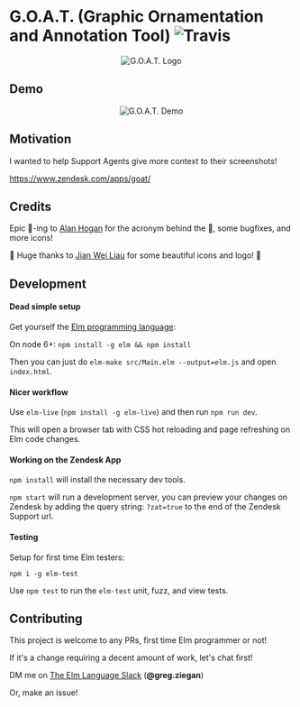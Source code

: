 # G.O.A.T. (Graphic Ornamentation and Annotation Tool) ![Travis](https://travis-ci.org/thebritican/goat.svg?branch=master)

<p align="center">
 <img src="https://github.com/thebritican/goat/blob/master/docs/images/logo.png" alt="G.O.A.T. Logo"/>
</p>

## Demo
<p align="center">
 <img src="https://cloud.githubusercontent.com/assets/3099999/25921130/28d9c5ea-3589-11e7-9292-aad812cc9a85.gif" alt="G.O.A.T. Demo"/>
</p>

## Motivation
I wanted to help Support Agents give more context to their screenshots!

https://www.zendesk.com/apps/goat/

## Credits

Epic 🐐-ing to [Alan Hogan](https://github.com/alanhogan) for the acronym behind the 🐐, some bugfixes, and more icons!

👏 Huge thanks to [Jian Wei Liau](https://twitter.com/madebyjw) for some beautiful icons and logo! 👏


## Development


#### Dead simple setup

Get yourself the [Elm programming language](http://elm-lang.org/):

On node 6+: `npm install -g elm && npm install`

Then you can just do `elm-make src/Main.elm --output=elm.js` and open `index.html`.

#### Nicer workflow

Use `elm-live` (`npm install -g elm-live`) and then run `npm run dev`.

This will open a browser tab with CSS hot reloading and page refreshing on Elm code changes.

#### Working on the Zendesk App

`npm install` will install the necessary dev tools.

`npm start` will run a development server, you can preview your changes on Zendesk by adding the query string: `?zat=true` to the end of the Zendesk Support url.

#### Testing

Setup for first time Elm testers:

`npm i -g elm-test`

Use `npm test` to run the `elm-test` unit, fuzz, and view tests.

## Contributing

This project is welcome to any PRs, first time Elm programmer or not!

If it's a change requiring a decent amount of work, let's chat first!

DM me on [The Elm Language Slack](https://elmlang.herokuapp.com) (**@greg.ziegan**)

Or, make an issue!
